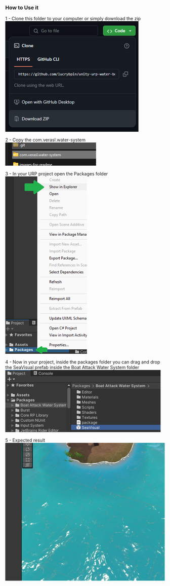 ### How to Use it

1 - Clone this folder to your computer or simply download the zip
![](images-for-readme\image_00.png)


2 - Copy the com.verasl.water-system
![](images-for-readme\image_01.png)


3 - In your URP project open the Packages folder
![](images-for-readme\image_02.png)


4 - Now in your project, inside the packages folder you can drag and drop the SeaVisual prefab inside the Boat Attack Water System folder
![](images-for-readme\image_03.png)


5 - Expected result
![](images-for-readme\image_04.png)
